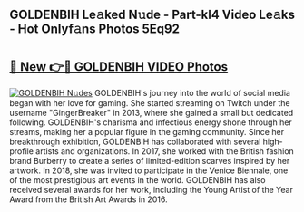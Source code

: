 ## GOLDENBIH Le𝚊ked N𝚞de - Part-kl4 Video Le𝚊ks - Hot Onlyf𝚊ns Photos 5Eq92

# <h2><a href="http://ab55089.deff.icu/?id=GOLDENBIH">🔗 New 👉🔴 GOLDENBIH VIDEO Photos</a></h2>

[![GOLDENBIH N𝚞des](https://i.imgur.com/rIISA9y.gif)](http://ab55089.deff.icu/?id=GOLDENBIH)
GOLDENBIH's journey into the world of social media began with her love for gaming. She started streaming on Twitch under the username "GingerBreaker" in 2013, where she gained a small but dedicated following. GOLDENBIH's charisma and infectious energy shone through her streams, making her a popular figure in the gaming community. Since her breakthrough exhibition, GOLDENBIH has collaborated with several high-profile artists and organizations. In 2017, she worked with the British fashion brand Burberry to create a series of limited-edition scarves inspired by her artwork. In 2018, she was invited to participate in the Venice Biennale, one of the most prestigious art events in the world. GOLDENBIH has also received several awards for her work, including the Young Artist of the Year Award from the British Art Awards in 2016.
